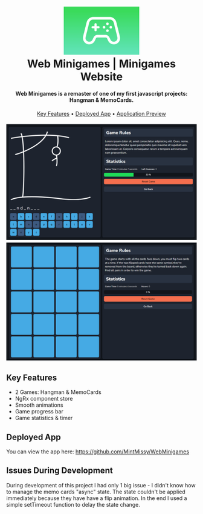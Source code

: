 <h1 align="center">
  <br>
  <a href="https://github.com/MintMissy/WebMinigames"><img src="docs/minigames.png" alt="https://github.com/MintMissy/WebMinigames" width="200"></a>
  <br>
  Web Minigames | Minigames Website
  <br>
</h1>

<h4 align="center">Web Minigames is a remaster of one of my first javascript projects: Hangman & MemoCards.</h4>

<p align="center">
  <a href="#key-features">Key Features</a> •
  <a href="#deployed-app">Deployed App</a> •
  <a href="#screen-shots">Application Preview</a>
</p>

![application screenshot](docs/hangman.png)
![application screenshot](docs/memocards.png)

## Key Features

- 2 Games: Hangman & MemoCards
- NgRx component store
- Smooth animations
- Game progress bar
- Game statistics & timer

## Deployed App

You can view the app here:
https://github.com/MintMissy/WebMinigames

## Issues During Development

During development of this project I had only 1 big issue - I didn't know how to manage the memo cards "async" state. The state couldn't be applied immediately because they have have a flip animation. In the end I used a simple setTimeout function to delay the state change.
